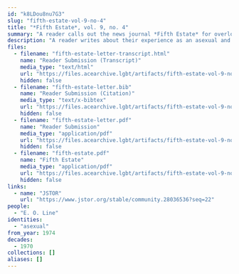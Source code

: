 ```yaml
---
id: "k8LDou8nu7G3"
slug: "fifth-estate-vol-9-no-4"
title: "*Fifth Estate*, vol. 9, no. 4"
summary: "A reader calls out the news journal *Fifth Estate* for overlooking the oppression of asexuals"
description: "A reader writes about their experience as an asexual and calls out the news journal *Fifth Estate* for overlooking the oppression of asexuals"
files:
  - filename: "fifth-estate-letter-transcript.html"
    name: "Reader Submission (Transcript)"
    media_type: "text/html"
    url: "https://files.acearchive.lgbt/artifacts/fifth-estate-vol-9-no-4/fifth-estate-letter-transcript.html"
    hidden: false
  - filename: "fifth-estate-letter.bib"
    name: "Reader Submission (Citation)"
    media_type: "text/x-bibtex"
    url: "https://files.acearchive.lgbt/artifacts/fifth-estate-vol-9-no-4/fifth-estate-letter.bib"
    hidden: false
  - filename: "fifth-estate-letter.pdf"
    name: "Reader Submission"
    media_type: "application/pdf"
    url: "https://files.acearchive.lgbt/artifacts/fifth-estate-vol-9-no-4/fifth-estate-letter.pdf"
    hidden: false
  - filename: "fifth-estate.pdf"
    name: "Fifth Estate"
    media_type: "application/pdf"
    url: "https://files.acearchive.lgbt/artifacts/fifth-estate-vol-9-no-4/fifth-estate.pdf"
    hidden: false
links:
  - name: "JSTOR"
    url: "https://www.jstor.org/stable/community.28036536?seq=22"
people:
  - "E. O. Line"
identities:
  - "asexual"
from_year: 1974
decades:
  - 1970
collections: []
aliases: []
---
```

